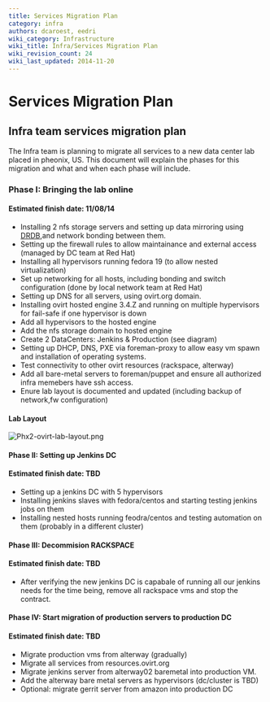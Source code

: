 ```yaml
---
title: Services Migration Plan
category: infra
authors: dcaroest, eedri
wiki_category: Infrastructure
wiki_title: Infra/Services Migration Plan
wiki_revision_count: 24
wiki_last_updated: 2014-11-20
---
```


# Services Migration Plan

## Infra team services migration plan

The Infra team is planning to migrate all services to a new data center lab placed in pheonix, US. This document will explain the phases for this migration and what and when each phase will include.

### Phase I: Bringing the lab online

#### Estimated finish date: 11/08/14

*   Installing 2 nfs storage servers and setting up data mirroring using [DRDB](http://www.drbd.org/),and network bonding between them.
*   Setting up the firewall rules to allow maintainance and external access (managed by DC team at Red Hat)
*   Installing all hypervisors running fedora 19 (to allow nested virtualization)
*   Set up networking for all hosts, including bonding and switch configuration (done by local network team at Red Hat)
*   Setting up DNS for all servers, using ovirt.org domain.
*   Installing ovirt hosted engine 3.4.Z and running on multiple hypervisors for fail-safe if one hypervisor is down
*   Add all hypervisors to the hosted engine
*   Add the nfs storage domain to hosted engine
*   Create 2 DataCenters: Jenkins & Production (see diagram)
*   Setting up DHCP, DNS, PXE via foreman-proxy to allow easy vm spawn and installation of operating systems.
*   Test connectivity to other ovirt resources (rackspace, alterway)
*   Add all bare-metal servers to foreman/puppet and ensure all authorized infra memebers have ssh access.
*   Enure lab layout is documented and updated (including backup of network,fw configuration)

#### Lab Layout

![](Phx2-ovirt-lab-layout.png "Phx2-ovirt-lab-layout.png")

#### Phase II: Setting up Jenkins DC

#### Estimated finish date: TBD

*   Setting up a jenkins DC with 5 hypervisors
*   Installing jenkins slaves with fedora/centos and starting testing jenkins jobs on them
*   Installing nested hosts running feodra/centos and testing automation on them (probably in a different cluster)

#### Phase III: Decommision RACKSPACE

#### Estimated finish date: TBD

*   After verifying the new jenkins DC is capabale of running all our jenkins needs for the time being, remove all rackspace vms and stop the contract.

#### Phase IV: Start migration of production servers to production DC

#### Estimated finish date: TBD

*   Migrate production vms from alterway (gradually)
*   Migrate all services from resources.ovirt.org
*   Migrate jenkins server from alterway02 baremetal into production VM.
*   Add the alterway bare metal servers as hypervisors (dc/cluster is TBD)
*   Optional: migrate gerrit server from amazon into production DC
